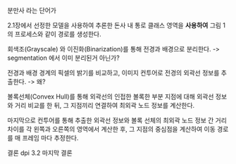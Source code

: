 분만사 라는 단어가 

2.1장에서 선정한 모델을 사용하여 추론한 돈사 내 통로 클래스 영역을 **사용하여** 그림 1의 프로세스와 같이 경로를 생성한다.

회색조(Grayscale) 와 이진화(Binarization)를 통해 전경과 배경으로 분리한다.
-> segmentation 에서 이미 분리된거 아닌가?

전경과 배경 경계의 픽셀의 밝기를 비교하고, 이미지 컨투어로 전경의 외곽선 정보를 추출한다.
-> 왜?

볼록선체(Convex Hull)를 통해 외곽선의 인접한 볼록한 부분 지점에 대해 외곽선 정보와 거리 비교를 한 뒤, 그 지점끼리 연결하여 최외곽 노드 정보를 계산한다.

마지막으로 컨투어를 통해 추출한 외곽선 정보와 볼록 선체의 최외곽 노드 정보 간 거리 차이를 각 왼쪽과 오른쪽의 영역에서 계산한 후, 그 지점의 중심점을 계산하여 이동 경로를 매 프레임 마다 추정한다.


결론 dpi
3.2 마지막 결론